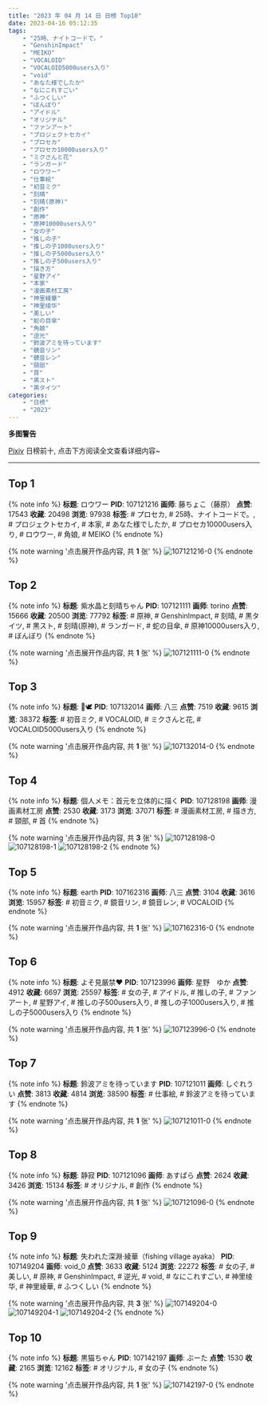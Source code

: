 ```yaml
---
title: "2023 年 04 月 14 日 日榜 Top10"
date: 2023-04-16 05:12:35
tags:
    - "25時、ナイトコードで。"
    - "GenshinImpact"
    - "MEIKO"
    - "VOCALOID"
    - "VOCALOID5000users入り"
    - "void"
    - "あなた様でしたか"
    - "なにこれすごい"
    - "ふつくしい"
    - "ぼんぼり"
    - "アイドル"
    - "オリジナル"
    - "ファンアート"
    - "プロジェクトセカイ"
    - "プロセカ"
    - "プロセカ10000users入り"
    - "ミクさんと花"
    - "ランガード"
    - "ロウワー"
    - "仕事絵"
    - "初音ミク"
    - "刻晴"
    - "刻晴(原神)"
    - "創作"
    - "原神"
    - "原神10000users入り"
    - "女の子"
    - "推しの子"
    - "推しの子1000users入り"
    - "推しの子5000users入り"
    - "推しの子500users入り"
    - "描き方"
    - "星野アイ"
    - "本家"
    - "漫画素材工房"
    - "神里綾華"
    - "神里绫华"
    - "美しい"
    - "蛇の目傘"
    - "角娘"
    - "逆光"
    - "鈴波アミを待っています"
    - "鏡音リン"
    - "鏡音レン"
    - "頸部"
    - "首"
    - "黒スト"
    - "黒タイツ"
categories:
    - "日榜"
    - "2023"
---
```


<i class="fa fa-triangle-exclamation"></i>**多图警告**<i class="fa fa-triangle-exclamation"></i>

[Pixiv](https://www.pixiv.net/) 日榜前十, 点击下方阅读全文查看详细内容~

<!-- more -->

---

## Top 1

{% note info %}
**标题**: ロウワー
**PID**: 107121216 **画师**: 藤ちょこ（藤原）
**点赞**: 17543 **收藏**: 20498 **浏览**: 97938
**标签**: # プロセカ, # 25時、ナイトコードで。, # プロジェクトセカイ, # 本家, # あなた様でしたか, # プロセカ10000users入り, # ロウワー, # 角娘, # MEIKO
{% endnote %}

{% note warning '点击展开作品内容, 共 **1** 张' %}
![107121216-0](https://i.pixiv.re/img-original/img/2023/04/13/00/01/19/107121216_p0.png)
{% endnote %}

## Top 2

{% note info %}
**标题**: 紫水晶と刻晴ちゃん
**PID**: 107121111 **画师**: torino
**点赞**: 15666 **收藏**: 20500 **浏览**: 77792
**标签**: # 原神, # GenshinImpact, # 刻晴, # 黒タイツ, # 黒スト, # 刻晴(原神), # ランガード, # 蛇の目傘, # 原神10000users入り, # ぼんぼり
{% endnote %}

{% note warning '点击展开作品内容, 共 **1** 张' %}
![107121111-0](https://i.pixiv.re/img-original/img/2023/04/13/00/00/37/107121111_p0.jpg)
{% endnote %}

## Top 3

{% note info %}
**标题**: 🌸🕊
**PID**: 107132014 **画师**: 八三
**点赞**: 7519 **收藏**: 9615 **浏览**: 38372
**标签**: # 初音ミク, # VOCALOID, # ミクさんと花, # VOCALOID5000users入り
{% endnote %}

{% note warning '点击展开作品内容, 共 **1** 张' %}
![107132014-0](https://i.pixiv.re/img-original/img/2023/04/13/12/01/09/107132014_p0.png)
{% endnote %}

## Top 4

{% note info %}
**标题**: 個人メモ：首元を立体的に描く
**PID**: 107128198 **画师**: 漫画素材工房
**点赞**: 2530 **收藏**: 3173 **浏览**: 37071
**标签**: # 漫画素材工房, # 描き方, # 頸部, # 首
{% endnote %}

{% note warning '点击展开作品内容, 共 **3** 张' %}
![107128198-0](https://i.pixiv.re/img-original/img/2023/04/13/07/00/06/107128198_p0.jpg)
![107128198-1](https://i.pixiv.re/img-original/img/2023/04/13/07/00/06/107128198_p1.jpg)
![107128198-2](https://i.pixiv.re/img-original/img/2023/04/13/07/00/06/107128198_p2.jpg)
{% endnote %}

## Top 5

{% note info %}
**标题**: earth
**PID**: 107162316 **画师**: 八三
**点赞**: 3104 **收藏**: 3616 **浏览**: 15957
**标签**: # 初音ミク, # 鏡音リン, # 鏡音レン, # VOCALOID
{% endnote %}

{% note warning '点击展开作品内容, 共 **1** 张' %}
![107162316-0](https://i.pixiv.re/img-original/img/2023/04/14/14/44/36/107162316_p0.png)
{% endnote %}

## Top 6

{% note info %}
**标题**: よそ見厳禁❤️
**PID**: 107123996 **画师**: 星野　ゆか
**点赞**: 4912 **收藏**: 6697 **浏览**: 25597
**标签**: # 女の子, # アイドル, # 推しの子, # ファンアート, # 星野アイ, # 推しの子500users入り, # 推しの子1000users入り, # 推しの子5000users入り
{% endnote %}

{% note warning '点击展开作品内容, 共 **1** 张' %}
![107123996-0](https://i.pixiv.re/img-original/img/2023/04/13/01/25/47/107123996_p0.png)
{% endnote %}

## Top 7

{% note info %}
**标题**: 鈴波アミを待っています
**PID**: 107121011 **画师**: しぐれうい
**点赞**: 3813 **收藏**: 4814 **浏览**: 38590
**标签**: # 仕事絵, # 鈴波アミを待っています
{% endnote %}

{% note warning '点击展开作品内容, 共 **1** 张' %}
![107121011-0](https://i.pixiv.re/img-original/img/2023/04/13/00/00/01/107121011_p0.jpg)
{% endnote %}

## Top 8

{% note info %}
**标题**: 静寂
**PID**: 107121096 **画师**: あすぱら
**点赞**: 2624 **收藏**: 3426 **浏览**: 15134
**标签**: # オリジナル, # 創作
{% endnote %}

{% note warning '点击展开作品内容, 共 **1** 张' %}
![107121096-0](https://i.pixiv.re/img-original/img/2023/04/13/00/00/31/107121096_p0.jpg)
{% endnote %}

## Top 9

{% note info %}
**标题**: 失われた深淵·綾華（fishing village ayaka）
**PID**: 107149204 **画师**: void_0
**点赞**: 3633 **收藏**: 5124 **浏览**: 22272
**标签**: # 女の子, # 美しい, # 原神, # GenshinImpact, # 逆光, # void, # なにこれすごい, # 神里绫华, # 神里綾華, # ふつくしい
{% endnote %}

{% note warning '点击展开作品内容, 共 **3** 张' %}
![107149204-0](https://i.pixiv.re/img-original/img/2023/04/14/00/01/47/107149204_p0.jpg)
![107149204-1](https://i.pixiv.re/img-original/img/2023/04/14/00/01/47/107149204_p1.jpg)
![107149204-2](https://i.pixiv.re/img-original/img/2023/04/14/00/01/47/107149204_p2.jpg)
{% endnote %}

## Top 10

{% note info %}
**标题**: 黒猫ちゃん
**PID**: 107142197 **画师**: ぶーた
**点赞**: 1530 **收藏**: 2165 **浏览**: 12162
**标签**: # オリジナル, # 女の子
{% endnote %}

{% note warning '点击展开作品内容, 共 **1** 张' %}
![107142197-0](https://i.pixiv.re/img-original/img/2023/04/13/20/50/42/107142197_p0.png)
{% endnote %}

